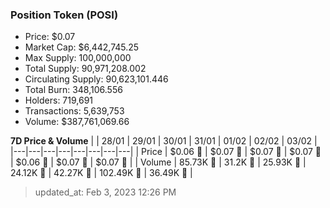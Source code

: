 
  ### Position Token (POSI)
  - Price: $0.07
  - Market Cap: $6,442,745.25
  - Max Supply: 100,000,000
  - Total Supply: 90,971,208.002
  - Circulating Supply: 90,623,101.446
  - Total Burn: 348,106.556
  - Holders: 719,691
  - Transactions: 5,639,753
  - Volume: $387,761,069.66

  **7D Price & Volume**
  | | 28&#x2F;01 | 29&#x2F;01 | 30&#x2F;01 | 31&#x2F;01 | 01&#x2F;02 | 02&#x2F;02 | 03&#x2F;02 |
  |---|---|---|---|---|---|---|---|
  | Price | $0.06 🔻 | $0.07 🚀 | $0.07 🔻 | $0.07 🔻 | $0.06 🔻 | $0.07 🚀 | $0.07 🚀 |
  | Volume | 85.73K 🚀 | 31.2K 🔻 | 25.93K 🔻 | 24.12K 🔻 | 42.27K 🚀 | 102.49K 🚀 | 36.49K 🔻 |

  > updated_at: Feb 3, 2023 12:26 PM
